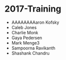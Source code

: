 # 2017-Training

- AAAAAAAAaron Kofsky
- Caleb Jones
- Charlie Monk
- Gaya Pedersen
- Mark Menge3
- Sampoorna Ravikanth
- Shashank Chandru